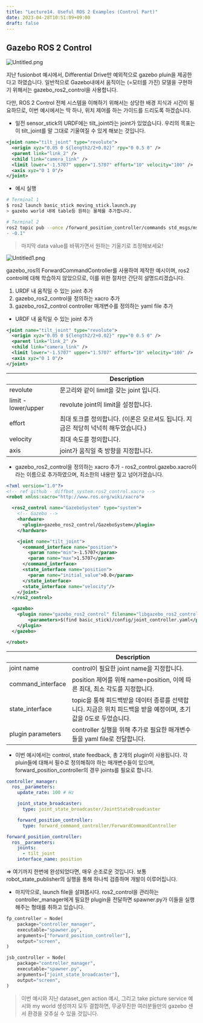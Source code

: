 ```yaml
---
title: "Lecture14. Useful ROS 2 Examples (Control Part)"
date: 2023-04-28T10:51:09+09:00
draft: false
---
```


## Gazebo ROS 2 Control

![Untitled.png](/kr/ros2_foxy/images14/Untitled.png?height=300px)

지난 fusionbot 예시에서, Differential Drive만 예외적으로 gazebo pluin을 제공한다고 하였습니다. 일반적으로 Gazebo내에서 움직이는 (=모터를 가진) 모델을 구현하기 위해서는 gazebo_ros2_control을 사용합니다.

다만, ROS 2 Control 전체 시스템을 이해하기 위해서는 상당한 배경 지식과 시간이 필요하므로, 이번 예시에서는 딱 하나, 위치 제어를 하는 가이드를 드리도록 하겠습니다.

- 일전 sensor_stick의 URDF에는 tilt_joint라는 joint가 있었습니다. 우리의 목표는 이 tilt_joint를 말 그대로 기울여질 수 있게 해보는 것입니다.

```xml
<joint name="tilt_joint" type="revolute">
  <origin xyz="0.05 0 ${length2/2+0.02}" rpy="0 0.5 0" />
  <parent link="link_2" />
  <child link="camera_link" />
  <limit lower="-1.5707" upper="1.5707" effort="10" velocity="100" />
  <axis xyz="0 1 0"/>
</joint>
```

- 예시 실행

```bash
# Terminal 1
$ ros2 launch basic_stick moving_stick.launch.py
> gazebo world 내에 table등 원하는 물체를 추가합니다.

# Terminal 2
ros2 topic pub --once /forward_position_controller/commands std_msgs/msg/Float64MultiArray "data:
- -0.1"
```

> 마지막 data value를 바꿔가면서 원하는 기울기로 조정해보세요!

![Untitled1.png](/kr/ros2_foxy/images14/Untitled1.png?height=300px)

gazebo_ros의 ForwardCommandController를 사용하여 제작한 예시이며, ros2 control에 대해 학습하지 않았으므로, 이를 위한 절차만 간단히 설명드리겠습니다.

1. URDF 내 움직일 수 있는 joint 추가
2. gazebo_ros2_control을 정의하는 xacro 추가
3. gazebo_ros2_control controller 매개변수를 정의하는 yaml file 추가

- URDF 내 움직일 수 있는 joint 추가

```xml
<joint name="tilt_joint" type="revolute">
  <origin xyz="0.05 0 ${length2/2+0.02}" rpy="0 0.5 0" />
  <parent link="link_2" />
  <child link="camera_link" />
  <limit lower="-1.5707" upper="1.5707" effort="10" velocity="100" />
  <axis xyz="0 1 0"/>
</joint>
```

|                     | Description                                                                          |
| ------------------- | ------------------------------------------------------------------------------------ |
| revolute            | 문고리와 같이 limit을 갖는 joint 입니다.                                             |
| limit - lower/upper | revolute joint의 limit을 설정합니다.                                                 |
| effort              | 최대 토크를 정의합니다. (이론은 모르셔도 됩니다. 지금은 적당히 넉넉히 해두었습니다.) |
| velocity            | 최대 속도를 정의합니다.                                                              |
| axis                | joint가 움직일 축 방향을 지정합니다.                                                 |

- gazebo_ros2_control을 정의하는 xacro 추가 - ros2_control.gazebo.xacro이라는 이름으로 추가하였으며, 최소한의 내용만 짚고 넘어가겠습니다.

```xml
<?xml version="1.0"?>
<!-- ref github - diffbot_system.ros2_control.xacro -->
<robot xmlns:xacro="http://www.ros.org/wiki/xacro">

  <ros2_control name="GazeboSystem" type="system">
    <!-- Gazebo -->
    <hardware>
      <plugin>gazebo_ros2_control/GazeboSystem</plugin>
    </hardware>

    <joint name="tilt_joint">
      <command_interface name="position">
        <param name="min">-1.5707</param>
        <param name="max">1.5707</param>
      </command_interface>
      <state_interface name="position">
        <param name="initial_value">0.0</param>
      </state_interface>
      <state_interface name="velocity"/>
    </joint>
  </ros2_control>

  <gazebo>
    <plugin name="gazebo_ros2_control" filename="libgazebo_ros2_control.so">
        <parameters>$(find basic_stick)/config/joint_controller.yaml</parameters>
    </plugin>
  </gazebo>

</robot>
```

|                   | Description                                                                                                      |
| ----------------- | ---------------------------------------------------------------------------------------------------------------- |
| joint name        | control이 필요한 joint name을 지정합니다.                                                                        |
| command_interface | position 제어를 위해 name=position, 이에 따른 최대, 최소 각도를 지정합니다.                                      |
| state_interface   | topic을 통해 피드백받을 데이터 종류를 선택합니다. 지금은 위치 피드백을 받을 예정이며, 초기값을 0도로 두었습니다. |
| plugin parameters | controller 실행을 위해 추가로 필요한 매개변수들을 yaml file로 전달합니다.                                        |

- 이번 예시에서는 control, state feedback, 총 2개의 plugin이 사용됩니다. 각 pluin들에 대해서 필수로 정의해줘야 하는 매개변수들이 있으며, forward_position_controller의 경우 joints를 필요로 합니다.

```yaml
controller_manager:
  ros__parameters:
    update_rate: 100 # Hz

    joint_state_broadcaster:
      type: joint_state_broadcaster/JointStateBroadcaster

    forward_position_controller:
      type: forward_command_controller/ForwardCommandController

forward_position_controller:
  ros__parameters:
    joints:
      - tilt_joint
    interface_name: position
```

⇒ 여기까지 한번에 완성되었다면, 매우 순조로운 것입니다. 보통 robot_state_publisher의 실행을 통해 하나씩 검증하며 개발이 이루어집니다.

- 마지막으로, launch file을 살펴봅시다. ros2_control을 관리하는 controller_manager에게 필요한 plugin을 전달하면 spawner.py가 이들을 실행해주는 형태를 취하고 있습니다.

```python
fp_controller = Node(
    package="controller_manager",
    executable="spawner.py",
    arguments=["forward_position_controller"],
    output="screen",
)

jsb_controller = Node(
    package="controller_manager",
    executable="spawner.py",
    arguments=["joint_state_broadcaster"],
    output="screen",
)
```

> 이번 예시와 지난 dataset_gen action 예시, 그리고 take picture service 예시와 my world 생성까지 모두 결합하면, 무궁무진한 여러분들만의 gazebo 센서 환경을 갖추실 수 있을 것입니다.
